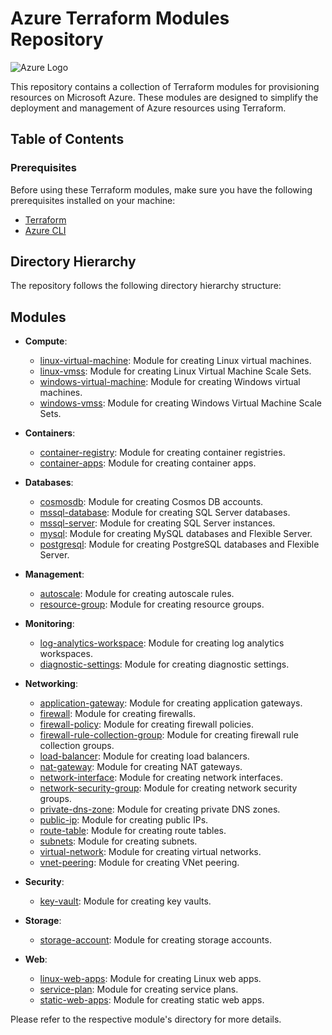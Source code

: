 # Azure Terraform Modules Repository

![Azure Logo](https://upload.wikimedia.org/wikipedia/commons/thumb/a/a8/Microsoft_Azure_Logo.svg/1280px-Microsoft_Azure_Logo.svg.png)

This repository contains a collection of Terraform modules for provisioning resources on Microsoft Azure. These modules are designed to simplify the deployment and management of Azure resources using Terraform.

## Table of Contents

### Prerequisites

Before using these Terraform modules, make sure you have the following prerequisites installed on your machine:

- [Terraform](https://www.terraform.io/downloads.html)
- [Azure CLI](https://docs.microsoft.com/en-us/cli/azure/install-azure-cli)

## Directory Hierarchy

The repository follows the following directory hierarchy structure:

## Modules

- **Compute**:
    - [linux-virtual-machine](modules/Compute/linux-virtual-machine): Module for creating Linux virtual machines.
    - [linux-vmss](modules/Compute/linux-vmss): Module for creating Linux Virtual Machine Scale Sets. 
    - [windows-virtual-machine](modules/Compute/windows-virtual-machine): Module for creating Windows virtual machines.
    - [windows-vmss](modules/Compute/windows-vmss): Module for creating Windows Virtual Machine Scale Sets.

- **Containers**:
    - [container-registry](modules/Containers/container-registry): Module for creating container registries.
    - [container-apps](modules/Containers/container-apps): Module for creating container apps.

- **Databases**:
    - [cosmosdb](modules/Databases/cosmosdb): Module for creating Cosmos DB accounts.
    - [mssql-database](modules/Databases/mssql-database): Module for creating SQL Server databases.
    - [mssql-server](modules/Databases/mssql-server): Module for creating SQL Server instances.
    - [mysql](modules/Databases/mysql): Module for creating MySQL databases and Flexible Server.
    - [postgresql](modules/Databases/postgresql): Module for creating PostgreSQL databases and Flexible Server.

- **Management**:
    - [autoscale](modules/Management/autoscale): Module for creating autoscale rules.
    - [resource-group](modules/Management/resource-group): Module for creating resource groups.
  
- **Monitoring**:
    - [log-analytics-workspace](modules/Moniter/log-analytics-workspace): Module for creating log analytics workspaces.
    - [diagnostic-settings](modules/Moniter/diagnostic-setting): Module for creating diagnostic settings.

- **Networking**:
    - [application-gateway](modules/Networking/application-gateway): Module for creating application gateways.
    - [firewall](modules/Networking/firewall-tools/firewall): Module for creating firewalls.
    - [firewall-policy](modules/Networking/firewall-tools/policy): Module for creating firewall policies.
    - [firewall-rule-collection-group](modules/Networking/firewall-tools/rule-collection-group): Module for creating firewall rule collection groups.
    - [load-balancer](modules/Networking/load-balancer): Module for creating load balancers.
    - [nat-gateway](modules/Networking/nat-gateway): Module for creating NAT gateways.
    - [network-interface](modules/Networking/network-interface): Module for creating network interfaces.
    - [network-security-group](modules/Networking/network-security-group): Module for creating network security groups.
    - [private-dns-zone](modules/Networking/private-dns-zone): Module for creating private DNS zones.
    - [public-ip](modules/Networking/public-ip): Module for creating public IPs.
    - [route-table](modules/Networking/route-table): Module for creating route tables.
    - [subnets](modules/Networking/subnets): Module for creating subnets.
    - [virtual-network](modules/Networking/virtual-network): Module for creating virtual networks.
    - [vnet-peering](modules/Networking/vnet-peering): Module for creating VNet peering.

- **Security**:
    - [key-vault](modules/Security/key-vault): Module for creating key vaults.

- **Storage**:
    - [storage-account](modules/Storage/storage-account): Module for creating storage accounts.
  
- **Web**:
    - [linux-web-apps](modules/Web/linux-web-apps): Module for creating Linux web apps.
    - [service-plan](modules/Web/service-plan): Module for creating service plans.
    - [static-web-apps](modules/Web/static-web-apps): Module for creating static web apps.

Please refer to the respective module's directory for more details.